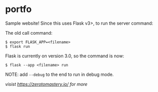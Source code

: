 # portfo
Sample website! Since this uses Flask v3>, to run the server command: 

The old call command:
```
$ export FLASK_APP=<filename>
$ flask run
```

Flask is currently on version 3.0, so the command is now:
```
$ flask --app <filename> run
```

NOTE: add `--debug` to the end to run in debug mode.

*visist https://zerotomastery.io/ for more*

